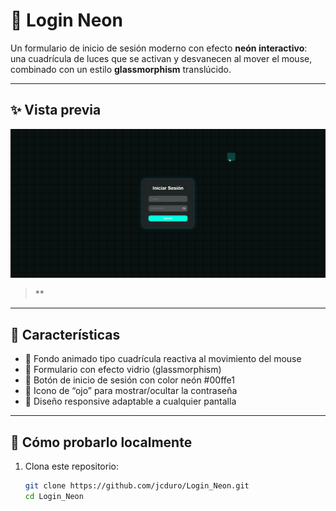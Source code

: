 # 💫 Login Neon

Un formulario de inicio de sesión moderno con efecto **neón interactivo**:  
una cuadrícula de luces que se activan y desvanecen al mover el mouse,  
combinado con un estilo **glassmorphism** translúcido.

---

## ✨ Vista previa

![Login Neon Preview](preview.gif)

> **

---

## 🧩 Características

- 🔹 Fondo animado tipo cuadrícula reactiva al movimiento del mouse  
- 🔹 Formulario con efecto vidrio (glassmorphism)  
- 🔹 Botón de inicio de sesión con color neón #00ffe1  
- 🔹 Icono de “ojo” para mostrar/ocultar la contraseña  
- 🔹 Diseño responsive adaptable a cualquier pantalla  

---

## 🚀 Cómo probarlo localmente

1. Clona este repositorio:
   ```bash
   git clone https://github.com/jcduro/Login_Neon.git
   cd Login_Neon

